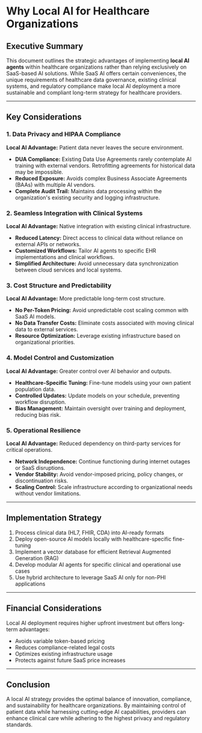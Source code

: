 # Why Local AI for Healthcare Organizations

## Executive Summary

This document outlines the strategic advantages of implementing **local AI agents** within healthcare organizations rather than relying exclusively on SaaS-based AI solutions. While SaaS AI offers certain conveniences, the unique requirements of healthcare data governance, existing clinical systems, and regulatory compliance make local AI deployment a more sustainable and compliant long-term strategy for healthcare providers.

---

## Key Considerations

### 1. Data Privacy and HIPAA Compliance

**Local AI Advantage:** Patient data never leaves the secure environment.

- **DUA Compliance:** Existing Data Use Agreements rarely contemplate AI training with external vendors. Retrofitting agreements for historical data may be impossible.
- **Reduced Exposure:** Avoids complex Business Associate Agreements (BAAs) with multiple AI vendors.
- **Complete Audit Trail:** Maintains data processing within the organization's existing security and logging infrastructure.

### 2. Seamless Integration with Clinical Systems

**Local AI Advantage:** Native integration with existing clinical infrastructure.

- **Reduced Latency:** Direct access to clinical data without reliance on external APIs or networks.
- **Customized Workflows:** Tailor AI agents to specific EHR implementations and clinical workflows.
- **Simplified Architecture:** Avoid unnecessary data synchronization between cloud services and local systems.

### 3. Cost Structure and Predictability

**Local AI Advantage:** More predictable long-term cost structure.

- **No Per-Token Pricing:** Avoid unpredictable cost scaling common with SaaS AI models.
- **No Data Transfer Costs:** Eliminate costs associated with moving clinical data to external services.
- **Resource Optimization:** Leverage existing infrastructure based on organizational priorities.

### 4. Model Control and Customization

**Local AI Advantage:** Greater control over AI behavior and outputs.

- **Healthcare-Specific Tuning:** Fine-tune models using your own patient population data.
- **Controlled Updates:** Update models on your schedule, preventing workflow disruption.
- **Bias Management:** Maintain oversight over training and deployment, reducing bias risk.

### 5. Operational Resilience

**Local AI Advantage:** Reduced dependency on third-party services for critical operations.

- **Network Independence:** Continue functioning during internet outages or SaaS disruptions.
- **Vendor Stability:** Avoid vendor-imposed pricing, policy changes, or discontinuation risks.
- **Scaling Control:** Scale infrastructure according to organizational needs without vendor limitations.

---

## Implementation Strategy

1. Process clinical data (HL7, FHIR, CDA) into AI-ready formats
2. Deploy open-source AI models locally with healthcare-specific fine-tuning
3. Implement a vector database for efficient Retrieval Augmented Generation (RAG)
4. Develop modular AI agents for specific clinical and operational use cases
5. Use hybrid architecture to leverage SaaS AI only for non-PHI applications

---

## Financial Considerations

Local AI deployment requires higher upfront investment but offers long-term advantages:

- Avoids variable token-based pricing
- Reduces compliance-related legal costs
- Optimizes existing infrastructure usage
- Protects against future SaaS price increases

---

## Conclusion

A local AI strategy provides the optimal balance of innovation, compliance, and sustainability for healthcare organizations. By maintaining control of patient data while harnessing cutting-edge AI capabilities, providers can enhance clinical care while adhering to the highest privacy and regulatory standards.
